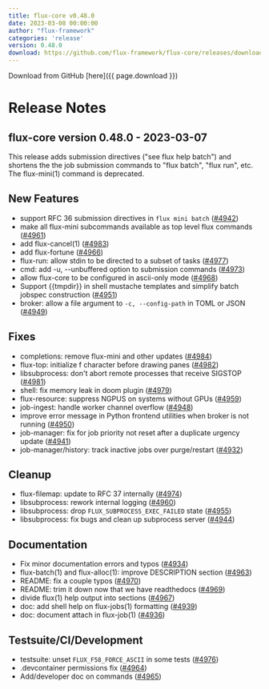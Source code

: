 ```yaml
---
title: flux-core v0.48.0
date: 2023-03-08 00:00:00
author: "flux-framework"
categories: 'release'
version: 0.48.0
download: https://github.com/flux-framework/flux-core/releases/download/v0.48.0/flux-core-0.48.0.tar.gz
---
```


Download from GitHub [here]({{ page.download }})

# Release Notes

flux-core version 0.48.0 - 2023-03-07
-------------------------------------

This release adds submission directives ("see flux help batch") and
shortens the the job submission commands to "flux batch", "flux run",
etc.  The flux-mini(1) command is deprecated.

## New Features

 * support RFC 36 submission directives in `flux mini batch` ([#4942](https://github.com/flux-framework/flux-core/issues/4942))
 * make all flux-mini subcommands available as top level flux commands ([#4961](https://github.com/flux-framework/flux-core/issues/4961))
 * add flux-cancel(1) ([#4983](https://github.com/flux-framework/flux-core/issues/4983))
 * add flux-fortune ([#4966](https://github.com/flux-framework/flux-core/issues/4966))
 * flux-run: allow stdin to be directed to a subset of tasks ([#4977](https://github.com/flux-framework/flux-core/issues/4977))
 * cmd: add -u, --unbuffered option to submission commands ([#4973](https://github.com/flux-framework/flux-core/issues/4973))
 * allow flux-core to be configured in ascii-only mode ([#4968](https://github.com/flux-framework/flux-core/issues/4968))
 * Support {{tmpdir}} in shell mustache templates and simplify batch jobspec
   construction ([#4951](https://github.com/flux-framework/flux-core/issues/4951))
 * broker: allow a file argument to `-c, --config-path` in TOML or JSON
   ([#4949](https://github.com/flux-framework/flux-core/issues/4949))

## Fixes

 * completions: remove flux-mini and other updates ([#4984](https://github.com/flux-framework/flux-core/issues/4984))
 * flux-top: initialize f character before drawing panes ([#4982](https://github.com/flux-framework/flux-core/issues/4982))
 * libsubprocess:  don't abort remote processes that receive SIGSTOP ([#4981](https://github.com/flux-framework/flux-core/issues/4981))
 * shell: fix memory leak in doom plugin ([#4979](https://github.com/flux-framework/flux-core/issues/4979))
 * flux-resource: suppress NGPUS on systems without GPUs ([#4959](https://github.com/flux-framework/flux-core/issues/4959))
 * job-ingest: handle worker channel overflow ([#4948](https://github.com/flux-framework/flux-core/issues/4948))
 * improve error message in Python frontend utilities when broker is not
   running ([#4950](https://github.com/flux-framework/flux-core/issues/4950))
 * job-manager: fix for job priority not reset after a duplicate urgency
   update ([#4941](https://github.com/flux-framework/flux-core/issues/4941))
 * job-manager/history: track inactive jobs over purge/restart ([#4932](https://github.com/flux-framework/flux-core/issues/4932))

## Cleanup

 * flux-filemap: update to RFC 37 internally ([#4974](https://github.com/flux-framework/flux-core/issues/4974))
 * libsubprocess: rework internal logging ([#4960](https://github.com/flux-framework/flux-core/issues/4960))
 * libsubprocess: drop `FLUX_SUBPROCESS_EXEC_FAILED` state ([#4955](https://github.com/flux-framework/flux-core/issues/4955))
 * libsubprocess: fix bugs and clean up subprocess server ([#4944](https://github.com/flux-framework/flux-core/issues/4944))

## Documentation

 * Fix minor documentation errors and typos ([#4934](https://github.com/flux-framework/flux-core/issues/4934))
 * flux-batch(1) and flux-alloc(1): improve DESCRIPTION section ([#4963](https://github.com/flux-framework/flux-core/issues/4963))
 * README: fix a couple typos ([#4970](https://github.com/flux-framework/flux-core/issues/4970))
 * README: trim it down now that we have readthedocs ([#4969](https://github.com/flux-framework/flux-core/issues/4969))
 * divide flux(1) help output into sections ([#4967](https://github.com/flux-framework/flux-core/issues/4967))
 * doc: add shell help on flux-jobs(1) formatting ([#4939](https://github.com/flux-framework/flux-core/issues/4939))
 * doc: document attach in flux-job(1) ([#4936](https://github.com/flux-framework/flux-core/issues/4936))

## Testsuite/CI/Development

 * testsuite: unset `FLUX_F58_FORCE_ASCII` in some tests ([#4976](https://github.com/flux-framework/flux-core/issues/4976))
 * .devcontainer permissions fix ([#4964](https://github.com/flux-framework/flux-core/issues/4964))
 * Add/developer doc on commands ([#4965](https://github.com/flux-framework/flux-core/issues/4965))
